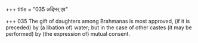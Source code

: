 +++
title = "035 अद्भिर् एव"

+++
035	The gift of daughters among Brahmanas is most approved, (if it is preceded) by (a libation of) water; but in the case of other castes (it may be performed) by (the expression of) mutual consent.